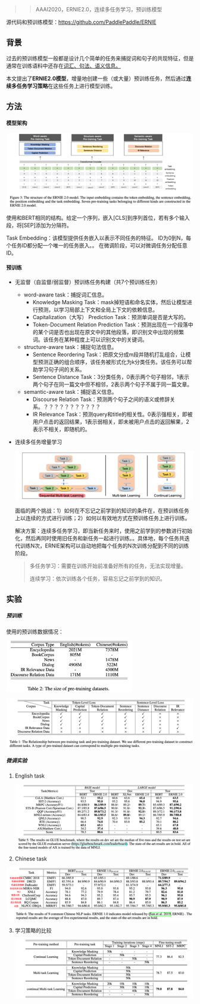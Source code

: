 > > AAAI2020，ERNIE2.0，连续多任务学习，预训练模型

源代码和预训练模型：https://github.com/PaddlePaddle/ERNIE

## 背景

过去的预训练模型一般都是设计几个简单的任务来捕捉词和句子的共现特征，但是通常在训练语料中还存在<u>词汇、句法、语义信息。</u>

本文提出了**ERNIE2.0模型**，增量地创建一些（或大量）预训练任务，然后通过**连续多任务学习策略**在这些任务上进行模型训练。



## 方法

#### 模型架构

![image-20200201195232828](../../images/image-20200201195232828.png)

使用和BERT相同的结构。给定一个序列，嵌入[CLS]到序列首位，若有多个输入段，将[SEP]添加为分隔符。

Task Embedding：该模型提供任务嵌入以表示不同任务的特征。 ID为0到N，每个任务ID都分配一个唯一的任务嵌入。。 在微调阶段，可以对微调任务分配任意ID。

#### 预训练

- 无监督（自监督/弱监督）预训练任务构建（共7个预训练任务）

  - word-aware task：捕捉词汇信息。
    - Knowledge Masking Task：mask掉短语和命名实体，然后让模型进行预测，以学习局部上下文和全局上下文的依赖信息。
    - Capitalization（大写） Prediction Task：预测单词是否是大写的。
    - Token-Document Relation Prediction Task：预测出现在一个段落中的某个词是否也出现在原文中的其他段落，即识别文中出现的频繁词。该任务在某种程度上可以识别文中的关键词。
  - structure-aware task：捕捉句法信息。
    - Sentence Reordering Task：把原文分成m段并随机打乱组合，让模型预测正确的组合顺序，该任务被形式化为k分类任务。该任务可以帮助学习句子间的关系。
    - Sentence Distance Task：3分类任务，0表示两个句子相邻，1表示两个句子在同一篇文中但不相邻，2表示两个句子不属于同一篇文章。
  - semantic-aware task：捕捉语义信息。
    - Discourse Relation Task：预测两个句子之间的语义或修辞关系。？？？？？？？？？？？
    - IR Relevance Task：预测query和title的相关性。0表示强相关，即被用户点击的返回结果，1表示弱相关，即未被用户点击的返回解果，2表示不相关，即随机的。

- 连续多任务增量学习

  ![image-20200201194433936](../../images/image-20200201194433936.png)

  面临的两个挑战：1）如何在不忘记之前学到的知识的条件在，在预训练任务上以连续的方式进行训练；2）如何以有效地方式在预训练任务上进行训练。

  解决方案：连续多任务学习，即当新任务来时，使用之前学到的参数进行初始化，然后再同时使用旧任务和新任务一起进行训练。。具体地，每个任务共迭代训练N次，ERNIE架构可以自动地把每个任务的N次训练分配到不同的训练阶段。

  > 多任务学习：需要在训练开始前准备好所有的任务，无法实现增量。
  >
  > 连续学习：依次训练各个任务，容易忘记之前学到的知识。

#### 

## 实验

##### 预训练

使用的预训练数据情况：

<img src="../../images/image-20200201210639976.png" alt="image-20200201210639976" style="zoom:33%;" />

![image-20200201210719319](../../images/image-20200201210719319.png)

##### 微调实验

1. English task

   ![image-20200201211250653](../../images/image-20200201211250653.png)

2. Chinese task

![image-20200201211524377](../../images/image-20200201211524377.png)

3. 学习策略的比较

   ![image-20200201213040540](../../images/image-20200201213040540.png)

